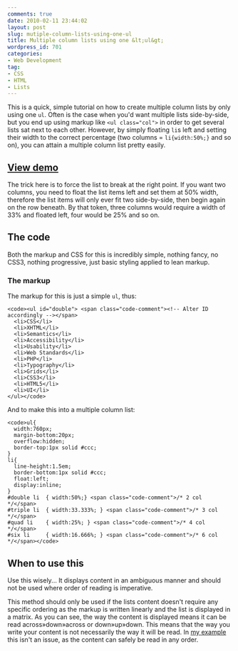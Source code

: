 ```yaml
---
comments: true
date: 2010-02-11 23:44:02
layout: post
slug: mutiple-column-lists-using-one-ul
title: Multiple column lists using one &lt;ul&gt;
wordpress_id: 701
categories:
- Web Development
tag:
- CSS
- HTML
- Lists
---
```


This is a quick, simple tutorial on how to create multiple column lists by only using one `ul`. Often is the case when you'd want multiple lists side-by-side, but you end up using markup like `<ul class="col">` in order to get several lists sat next to each other. However, by simply floating `li`s left and setting their width to the correct percentage (two columns = `li{width:50%;}` and so on), you can attain a multiple column list pretty easily.





## [View demo](/demos/multiple-column-lists/)







The trick here is to force the list to break at the right point. If you want two columns, you need to float the list items left and set them at 50% width, therefore the list items will only ever fit two side-by-side, then begin again on the row beneath. By that token, three columns would require a width of 33% and floated left, four would be 25% and so on.





## The code




Both the markup and CSS for this is incredibly simple, nothing fancy, no CSS3, nothing progressive, just basic styling applied to lean markup.




### The markup




The markup for this is just a simple `ul`, thus:



    
    <code><ul id="double"> <span class="code-comment"><!-- Alter ID accordingly --></span>
      <li>CSS</li>
      <li>XHTML</li>
      <li>Semantics</li>
      <li>Accessibility</li>
      <li>Usability</li>
      <li>Web Standards</li>
      <li>PHP</li>
      <li>Typography</li>
      <li>Grids</li>
      <li>CSS3</li>
      <li>HTML5</li>
      <li>UI</li>
    </ul></code>





And to make this into a multiple column list:




    
    <code>ul{
      width:760px;
      margin-bottom:20px;
      overflow:hidden;
      border-top:1px solid #ccc;
    }
    li{
      line-height:1.5em;
      border-bottom:1px solid #ccc;
      float:left;
      display:inline;
    }
    #double li  { width:50%;} <span class="code-comment">/* 2 col */</span>
    #triple li  { width:33.333%; } <span class="code-comment">/* 3 col */</span>
    #quad li    { width:25%; } <span class="code-comment">/* 4 col */</span>
    #six li     { width:16.666%; } <span class="code-comment">/* 6 col */</span></code>





## When to use this




Use this wisely... It displays content in an ambiguous manner and should not be used where order of reading is imperative.




This method should only be used if the lists content doesn't require any specific ordering as the markup is written linearly and the list is displayed in a matrix. As you can see, the way the content is displayed means it can be read across»down»across or down»up»down. This means that the way you write your content is not necessarily the way it will be read. In [my example](/demos/multiple-column-lists/) this isn't an issue, as the content can safely be read in any order.
